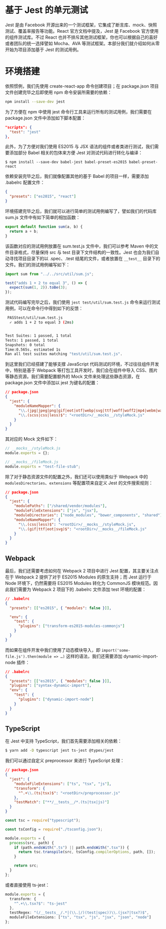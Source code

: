 # 基于 Jest 的单元测试

Jest 是由 Facebook 开源出来的一个测试框架，它集成了断言库、mock、快照测试、覆盖率报告等功能。React 官方文档中提及，Jest 是 Facebook 官方使用的组件测试库。不过 React 也并不排斥其他测试框架，你也可以根据自己的喜好或者团队的统一选择譬如 Mocha、AVA 等测试框架。本部分我们就介绍如何从零开始为项目添加基于 Jest 的测试用例。

# 环境搭建

依照惯例，我们先使用 create-react-app 命令创建项目；在 package.json 项目文件创建完毕之后即使用 npm 命令安装所需要的依赖：

```sh
npm install --save-dev jest
```

为了方便在 npm 中使用 jest 命令行工具来运行所有的测试用例，我们需要在 package.json 文件中添加如下脚本配置：

```json
"scripts": {
  "test": "jest"
},
```

此外，为了方便对我们使用 ES2015 与 JSX 语法的组件或者类进行测试，我们需要添加部分 Babel 相关的包体来方便 Jest 对测试代码进行转化与编译：

```
$ npm install --save-dev babel-jest babel-preset-es2015 babel-preset-react
```

依赖安装完毕之后，我们就像配置其他的基于 Babel 的项目一样，需要添加 .babelrc 配置文件：

```json
{
  "presets": ["es2015", "react"]
}
```

环境搭建完毕之后，我们就可以进行简单的测试用例编写了，譬如我们的代码库 sum.js 文件中有如下简单的相加函数：

```js
export default function sum(a, b) {
  return a + b;
}
```

该函数对应的测试用例放置在 sum.test.js 文件中，我们可以参考 Maven 中的文件目录格式，尽量保持 src 与 test 目录下文件结构的一致性。Jest 也会为我们自动寻找项目目录下的以 .spec、.test 结尾的文件，或者放置在 `__test__` 目录下的文件。我们的测试用例编写如下：

```js
import sum from "../../src/util/sum.js";

test("adds 1 + 2 to equal 3", () => {
  expect(sum(1, 2)).toBe(3);
});
```

测试代码编写完毕之后，我们使用 `jest test/util/sum.test.js` 命令来运行测试用例，可以在命令行中得到如下的反馈：

```sh
 PASStest/util/sum.test.js
  ✓ adds 1 + 2 to equal 3 (2ms)


Test Suites: 1 passed, 1 total
Tests: 1 passed, 1 total
Snapshots: 0 total
Time:0.565s, estimated 1s
Ran all test suites matching "test/util/sum.test.js".
```

到这里我们已经搭建了能够支撑 JavaScript 代码测试的环境，不过往往组件开发中，特别是基于 Webpack 等打包工具开发时，我们会在组件中导入 CSS、图片等静态资源。我们需要配置额外的 Mock 文件来处理这些静态资源，在 package.json 文件中添加以 jest 为键名的配置：

```json
// package.json
{
  "jest": {
    "moduleNameMapper": {
      "\\.(jpg|jpeg|png|gif|eot|otf|webp|svg|ttf|woff|woff2|mp4|webm|wav|mp3|m4a|aac|oga)$": "<rootDir>/__mocks__/fileMock.js",
      "\\.(scss|css|less)$": "<rootDir>/__mocks__/styleMock.js"
    }
  }
}
```

其对应的 Mock 文件如下：

```js
// __mocks__/styleMock.js
module.exports = {};

// __mocks__/fileMock.js
module.exports = "test-file-stub";
```

除了对于静态资源文件的配置之外，我们还可以使用类似于 Webpack 中的 `modulesDirectories`、`extensions` 等配置项来自定义 Jest 的文件搜索规则：

```json
// package.json
{
  "jest": {
    "modulePaths": ["/shared/vendor/modules"],
    "moduleFileExtensions": ["js", "jsx"],
    "moduleDirectories": ["node_modules", "bower_components", "shared"],
    "moduleNameMapper": {
      "\\.(css|less)$": "<rootDir>/__mocks__/styleMock.js",
      "\\.(gif|ttf|eot|svg)$": "<rootDir>/__mocks__/fileMock.js"
    }
  }
}
```

## Webpack

最后，我们还需要考虑如何在 Webpack 2 项目中进行 Jest 配置，其主要关注点在于 Webpack 2 提供了对于 ES2015 Modules 的原生支持；而 Jest 运行于 Node 环境下，仍然需要将 ES2015 Modules 转化为 CommonJS 模块规范。因此我们需要为 Webpack 2 项目下的 .babelrc 文件添加 test 环境的配置：

```json
// .babelrc
{
  "presets": [["es2015", { "modules": false }]],

  "env": {
    "test": {
      "plugins": ["transform-es2015-modules-commonjs"]
    }
  }
}
```

而如果在组件开发中我们使用了动态模块导入，即 `import('some-file.js').then(module => …)` 这样的语法，我们还需要添加 dynamic-import-node 插件：

```json
// .babelrc
{
  "presets": [["es2015", { "modules": false }]],
  "plugins": ["syntax-dynamic-import"],
  "env": {
    "test": {
      "plugins": ["dynamic-import-node"]
    }
  }
}
```

## TypeScript

在 Jest 中支持 TypeScript，我们首先需要添加相关的依赖：

```sh
$ yarn add -D typescript jest ts-jest @types/jest
```

我们可以通过自定义 preprocessor 来进行 TypeScript 处理：

```json
// package.json
{
  "jest": {
    "moduleFileExtensions": ["ts", "tsx", "js"],
    "transform": {
      "^.+\\.(ts|tsx)$": "<rootDir>/preprocessor.js"
    },
    "testMatch": ["**/__tests__/*.(ts|tsx|js)"]
  }
}
```

```ts
const tsc = require("typescript");

const tsConfig = require("./tsconfig.json");

module.exports = {
  process(src, path) {
    if (path.endsWith(".ts") || path.endsWith(".tsx")) {
      return tsc.transpile(src, tsConfig.compilerOptions, path, []);
    }

    return src;
  }
};
```

或者直接使用 ts-jest：

```ts
module.exports = {
  transform: {
    "^.+\\.tsx?$": "ts-jest"
  },
  testRegex: "(/__tests__/.*|(\\.|/)(test|spec))\\.(jsx?|tsx?)$",
  moduleFileExtensions: ["ts", "tsx", "js", "jsx", "json", "node"]
};
```

